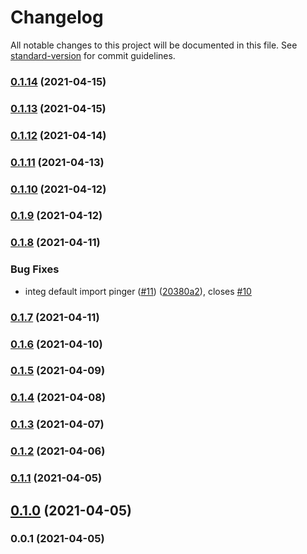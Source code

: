 # Changelog

All notable changes to this project will be documented in this file. See [standard-version](https://github.com/conventional-changelog/standard-version) for commit guidelines.

### [0.1.14](https://github.com/pahud/cdk-http-pinger/compare/v0.1.13...v0.1.14) (2021-04-15)

### [0.1.13](https://github.com/pahud/cdk-http-pinger/compare/v0.1.12...v0.1.13) (2021-04-15)

### [0.1.12](https://github.com/pahud/cdk-http-pinger/compare/v0.1.11...v0.1.12) (2021-04-14)

### [0.1.11](https://github.com/pahud/cdk-http-pinger/compare/v0.1.10...v0.1.11) (2021-04-13)

### [0.1.10](https://github.com/pahud/cdk-http-pinger/compare/v0.1.9...v0.1.10) (2021-04-12)

### [0.1.9](https://github.com/pahud/cdk-http-pinger/compare/v0.1.8...v0.1.9) (2021-04-12)

### [0.1.8](https://github.com/pahud/cdk-http-pinger/compare/v0.1.7...v0.1.8) (2021-04-11)


### Bug Fixes

* integ default import pinger ([#11](https://github.com/pahud/cdk-http-pinger/issues/11)) ([20380a2](https://github.com/pahud/cdk-http-pinger/commit/20380a2491d467bb747cca09a1715eff46b220d7)), closes [#10](https://github.com/pahud/cdk-http-pinger/issues/10)

### [0.1.7](https://github.com/pahud/cdk-http-pinger/compare/v0.1.6...v0.1.7) (2021-04-11)

### [0.1.6](https://github.com/pahud/cdk-http-pinger/compare/v0.1.5...v0.1.6) (2021-04-10)

### [0.1.5](https://github.com/pahud/cdk-http-pinger/compare/v0.1.4...v0.1.5) (2021-04-09)

### [0.1.4](https://github.com/pahud/cdk-http-pinger/compare/v0.1.3...v0.1.4) (2021-04-08)

### [0.1.3](https://github.com/pahud/cdk-http-pinger/compare/v0.1.2...v0.1.3) (2021-04-07)

### [0.1.2](https://github.com/pahud/cdk-http-pinger/compare/v0.1.1...v0.1.2) (2021-04-06)

### [0.1.1](https://github.com/pahud/cdk-http-pinger/compare/v0.1.0...v0.1.1) (2021-04-05)

## [0.1.0](https://github.com/pahud/cdk-http-pinger/compare/v0.0.1...v0.1.0) (2021-04-05)

### 0.0.1 (2021-04-05)
